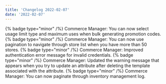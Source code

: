 ```yaml
---
title: 'Changelog 2022-02-07'
date: '2022-02-07'
---
```

{% badge type="minor" /%} Commerce Manager: You can now select usage limit type and maximum uses when bulk generating promotion codes.
{% badge type="minor" /%} Commerce Manager: You can now use pagination to navigate through store list when you have more than 50 stores.
{% badge type="minor" /%} Commerce Manager: Improved authentication error message for invalid credentials.
{% badge type="minor" /%} Commerce Manager: Updated the warning message that appears when you try to update an attribute after deleting the template associated with the attribute.
{% badge type="minor" /%} Commerce Manager: You can now paginate through inventory management log.
